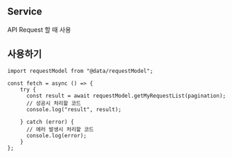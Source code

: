 ## Service

API Request 할 때 사용



## 사용하기

```
import requestModel from "@data/requestModel";

const fetch = async () => {
    try {
      const result = await requestModel.getMyRequestList(pagination);
      // 성공시 처리할 코드
      console.log("result", result);
      
    } catch (error) {
      // 에러 발생시 처리할 코드
      console.log(error);
    }
};
```


